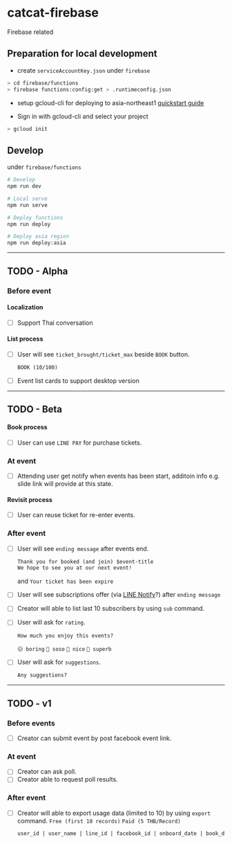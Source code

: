 # catcat-firebase

Firebase related

## Preparation for local development

- create `serviceAccountKey.json` under `firebase`

```bash
> cd firebase/functions
> firebase functions:config:get > .runtimeconfig.json
```

- setup gcloud-cli for deploying to asia-northeast1 [quickstart guide](https://cloud.google.com/sdk/docs/quickstart-macos)

- Sign in with gcloud-cli and select your project

```bash
> gcloud init
```

## Develop

under `firebase/functions`

```bash
# Develop
npm run dev

# Local serve
npm run serve

# Deploy functions
npm run deploy

# Deploy asia region
npm run deploy:asia
```
- - -

## TODO - Alpha

### Before event

#### Localization

- [ ] Support Thai conversation

#### List process

- [ ] User will see `ticket_brought/ticket_max` beside `BOOK` button.

  ```txt
  BOOK (10/100)
  ```

- [ ] Event list cards to support desktop version

- - -

## TODO - Beta

#### Book process

- [ ] User can use `LINE PAY` for purchase tickets.

### At event

- [ ] Attending user get notify when events has been start, additoin info e.g. slide link will provide at this state.

#### Revisit process

- [ ] User can reuse ticket for re-enter events.

### After event

- [ ] User will see `ending message` after events end.

  ```txt
  Thank you for booked (and join) $event-title
  We hope to see you at our next event!
  ```

  and `Your ticket has been expire`
- [ ] User will see subscriptions offer (via [LINE Notify](https://notify-bot.line.me/doc/en/)?) after `ending message`
- [ ] Creator will able to list last 10 subscribers by using `sub` command.
- [ ] User will ask for `rating`.

  ```txt
  How much you enjoy this events?
  ```

  `😑 boring` `🤔 soso` `🙂 nice` `🤩 superb`
- [ ] User will ask for `suggestions`.

  ```txt
  Any suggestions?
  ```

- - -

## TODO - v1

### Before events

- [ ] Creator can submit event by post facebook event link.

### At event

- [ ] Creator can ask poll.
- [ ] Creator able to request poll results.

### After event

- [ ] Creator will able to export usage data (limited to 10) by using `export` command.
  `Free (first 10 records)` `Paid (5 THB/Record)`

  ```txt
  user_id | user_name | line_id | facebook_id | onboard_date | book_date | attend_date | subscribe_date | active_date | email | rating | suggestion
  ```
